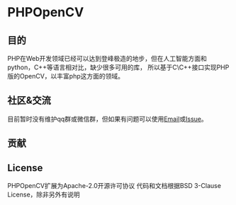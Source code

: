 # PHPOpenCV

## 目的
PHP在Web开发领域已经可以达到登峰极造的地步，但在人工智能方面和python，C++等语言相对比，缺少很多可用的库，
所以基于C\C++接口实现PHP版的OpenCV，以丰富php这方面的领域。

## 社区&交流
目前暂时没有维护qq群或微信群，但如果有问题可以使用[Email](hihozhou@gmail.com)或[Issue](https://github.com/hihozhou/php-opencv/issues)。


## 贡献

## License
PHPOpenCV扩展为Apache-2.0开源许可协议
代码和文档根据BSD 3-Clause License，除非另外有说明

